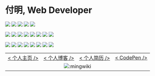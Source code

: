 # 付明, Web Developer 

![](https://img.shields.io/badge/OS-Debian-red?style=for-the-badge&logo=debian)
![](https://img.shields.io/badge/IDE-VScode-blue?style=for-the-badge&logo=visualstudiocode)
![](https://img.shields.io/badge/iTerm2-000000?style=for-the-badge&logo=iterm2)
![](https://img.shields.io/badge/vim-2bc451?style=for-the-badge&logo=vim)
![](https://img.shields.io/badge/chrome-FBBF11?style=for-the-badge&logo=googlechrome)

![](https://img.shields.io/badge/ES6-CEB331?style=for-the-badge&logo=javascript)
![](https://img.shields.io/badge/nodejs-397034?style=for-the-badge&logo=node.js)
![](https://img.shields.io/badge/Vue3-33A06F?style=for-the-badge&logo=vue.js)
![](https://img.shields.io/badge/React-8ba3c9?style=for-the-badge&logo=react)
![](https://img.shields.io/badge/bootstrap-FDF1FF?style=for-the-badge&logo=bootstrap)
![](https://img.shields.io/badge/scss-b7457c?style=for-the-badge&logo=sass)
![](https://img.shields.io/badge/html5-bf4122?style=for-the-badge&logo=html5)
![](https://img.shields.io/badge/markdown-000000?style=for-the-badge&logo=markdown)

![](https://img.shields.io/badge/docker-2CB7EC?style=for-the-badge&logo=docker)
![](https://img.shields.io/badge/openresty-74C053?style=for-the-badge&logo=nginx)
![](https://img.shields.io/badge/npm-C60600?style=for-the-badge&logo=npm)
![](https://img.shields.io/badge/webpack-1C74BA?style=for-the-badge&logo=webpack)
![](https://img.shields.io/badge/babel-877838?style=for-the-badge&logo=babel)
![](https://img.shields.io/badge/eslint-8080F2?style=for-the-badge&logo=eslint)
![](https://img.shields.io/badge/pug-593830?style=for-the-badge&logo=pug)
![](https://img.shields.io/badge/vite-562a82?style=for-the-badge&logo=vite)


<table align="center">
  <tbody>
    <tr>
      <td align="center" nowrap>
        <a href="https://zed.ink">
          < 个人主页 />
        </a>
      </td>
      <td align="center" nowrap>
        <a href="https://journal.zed.ink">
          < 个人博客 />
        </a>
      </td>
      <td align="center" nowrap>
        <a href="https://zed.ink/cv/">
          < 个人简历 />
        </a>
      </td>
      <td align="center" nowrap>
        <a href="https://codepen.io/mingwiki">
          < CodePen />
        </a>
      </td>
    </tr>
    <tr>
      <td colspan=4 align="center" nowrap>
        <img src="https://count.getloli.com/get/@:mingwiki" alt=":mingwiki">
      </td>
    </tr>
  </tbody>
</table>
